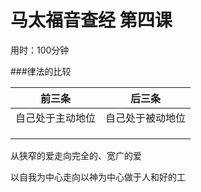 # 马太福音查经 第四课

用时：100分钟

###律法的比较

| 前三条           | 后三条           |
| ---------------- | ---------------- |
| 自己处于主动地位 | 自己处于被动地位 |
|                  |                  |
|                  |                  |
|                  |                  |





从狭窄的爱走向完全的、宽广的爱

以自我为中心走向以神为中心做于人和好的工





